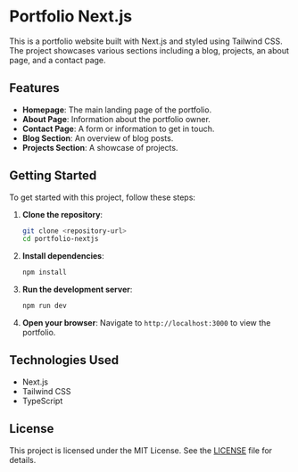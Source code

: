 # Portfolio Next.js

This is a portfolio website built with Next.js and styled using Tailwind CSS. The project showcases various sections including a blog, projects, an about page, and a contact page.

## Features

- **Homepage**: The main landing page of the portfolio.
- **About Page**: Information about the portfolio owner.
- **Contact Page**: A form or information to get in touch.
- **Blog Section**: An overview of blog posts.
- **Projects Section**: A showcase of projects.

## Getting Started

To get started with this project, follow these steps:

1. **Clone the repository**:
   ```bash
   git clone <repository-url>
   cd portfolio-nextjs
   ```

2. **Install dependencies**:
   ```bash
   npm install
   ```

3. **Run the development server**:
   ```bash
   npm run dev
   ```

4. **Open your browser**:
   Navigate to `http://localhost:3000` to view the portfolio.

## Technologies Used

- Next.js
- Tailwind CSS
- TypeScript

## License

This project is licensed under the MIT License. See the [LICENSE](LICENSE) file for details.